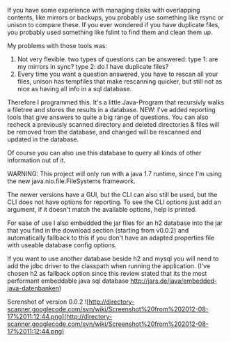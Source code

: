 If you have some experience with managing disks with overlapping contents, like mirrors or backups, you probably use something like rsync or unison to compare these.
If you ever wondered if you have duplicate files, you probably used something like fslint to find them and clean them up.


My problems with those tools was:
  1. Not very flexible. two types of questions can be answered: type 1: are my mirrors in sync? type 2: do I have duplicate files?
  1. Every time you want a question answered, you have to rescan all your files, unison has tempfiles that make rescanning quicker, but still not as nice as having all info in a sql database.


Therefore I programmed this. It's a little Java-Program that recursivly walks a filetree and stores the results in a database. NEW: I've added reporting tools that give answers to quite a big range of questions. You can also recheck a previously scanned directory and deleted directories & files will be removed from the database, and changed will be rescanned and updated in the database.

Of course you can also use this database to query all kinds of other information out of it.

WARNING: This project will only run with a java 1.7 runtime, since I'm using the new java.nio.file.FileSystems framework.

The newer versions have a GUI, but the CLI can also still be used, but the CLI does not have options for reporting. To see the CLI options just add an argument, if it doesn't match the available options, help is printed.

For ease of use I also embedded the jar files for an h2 database into the jar that you find in the download section (starting from v0.0.2) and automatically fallback to this if you don't have an adapted properties file with useable database config options.

If you want to use another database beside h2 and mysql you will need to add the jdbc driver to the classpath when running the application. (I've chosen h2 as fallback option since this review stated that its the most performant embeddable java sql database http://jars.de/java/embedded-java-datenbanken)

Screnshot of version 0.0.2
![http://directory-scanner.googlecode.com/svn/wiki/Screenshot%20from%202012-08-17%2011:12:44.png](http://directory-scanner.googlecode.com/svn/wiki/Screenshot%20from%202012-08-17%2011:12:44.png)